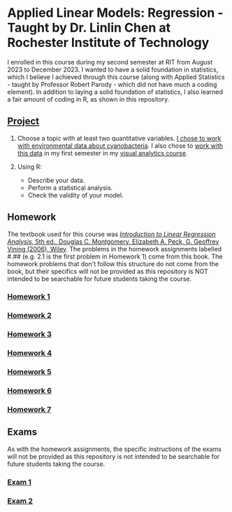 # Applied Linear Models: Regression - Taught by Dr. Linlin Chen at Rochester Institute of Technology

I enrolled in this course during my second semester at RIT from August 2023 to December 2023. I wanted to have a solid foundation in statistics, which I believe I achieved through this course (along with Applied Statistics - taught by Professor Robert Parody - which did not have much a coding element). In addition to laying a solid foundation of statistics, I also learned a fair amount of coding in R, as shown in this repository. 

## [Project](Project/LongToralesProject.r)

1. Choose a topic with at least two quantitative variables. [I chose to work with environmental data about cyanobacteria](https://edg.epa.gov/metadata/catalog/search/resource/details.page?uuid=https://doi.org/10.23719/1503175). I also chose to [work with this data](../VisualAnalytics/FinalProject) in my first semester in my [visual analytics course](../VisualAnalytics).

2. Using R:
    - Describe your data.
    - Perform a statistical analysis.
    - Check the validity of your model.

## Homework

The textbook used for this course was [*Introduction to Linear Regression Analysis*, 5th ed., Douglas C. Montgomery, Elizabeth A. Peck, G. Geoffrey Vining (2006), Wiley](https://ocd.lcwu.edu.pk/cfiles/Statistics/Stat-503/IntroductiontoLinearRegressionAnalysisbyDouglasC.MontgomeryElizabethA.PeckG.GeoffreyViningz-lib.org.pdf). The problems in the homework assignments labelled #.## (e.g. 2.1 is the first problem in Homework 1) come from this book. The homework problems that don't follow this structure do not come from the book, but their specifics will not be provided as this repository is NOT intended to be searchable for future students taking the course.

### [Homework 1](<Week 2/LongToralesHW1.r>)

### [Homework 2](<Week 3/LongToralesHW2.r>)

### [Homework 3](<Week 5/LongToralesHW3.r>)

### [Homework 4](<Week 7/LongToralesHW4.r>)

### [Homework 5](<Week 10/LongToralesHW5.r>)

### [Homework 6](<Week 12/LongToralesHW6.r>)

### [Homework 7](<Week 13/LongToralesHW7.r>)

## Exams

As with the homework assignments, the specific instructions of the exams will not be provided as this repository is not intended to be searchable for future students taking the course.

### [Exam 1](<Exam 1/LongTorales_Exam1.r>)

### [Exam 2](<LongTorales_Exam2.r>)
